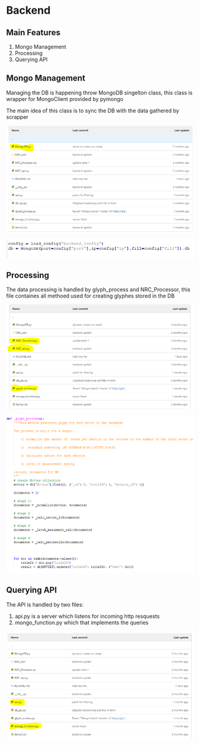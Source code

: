 # Backend

## Main Features
1. Mongo Management 
2. Processing
3. Querying API

## Mongo Management

Managing the DB is happening throw MongoDB singelton class, this class is wrapper for MongoClient provided by pymongo

The main idea of this class is to sync the DB with the data gathered by scrapper

![alt text](../images/MongoDB.PNG)

![alt text](../images/MongoDB_code.PNG)





## Processing

The data processing is handled by glyph_process and NRC_Processor, this file containes all methoed used for creating glyphes stored in the DB

![alt text](../images/Process.PNG)

![alt text](../images/Process_cide.PNG)


## Querying API

The API is handled by two files:

1. api.py is a server which listens for incoming http resquests
2. mongo_function.py which that implements the queries

![alt text](../images/glyph_processing.PNG)



